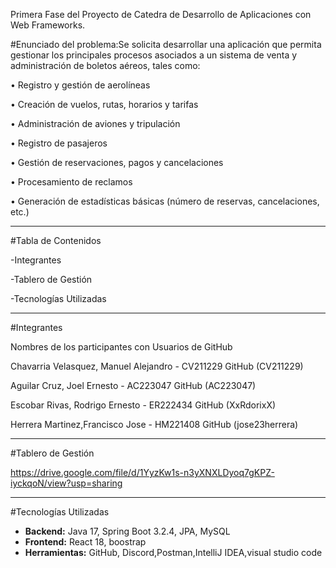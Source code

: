 Primera Fase del Proyecto de Catedra de Desarrollo de Aplicaciones con Web Frameworks.

#Enunciado del problema:Se solicita desarrollar una aplicación que permita gestionar los principales procesos asociados a un
sistema de venta y administración de boletos aéreos, tales como:

• Registro y gestión de aerolíneas

• Creación de vuelos, rutas, horarios y tarifas

• Administración de aviones y tripulación

• Registro de pasajeros

• Gestión de reservaciones, pagos y cancelaciones

• Procesamiento de reclamos

• Generación de estadísticas básicas (número de reservas, cancelaciones, etc.)

-------------------------------------------------------------------------------------------------------------------------------------------------------------------------------------------------------------------------------------------------------------------------------

#Tabla de Contenidos

-Integrantes

-Tablero de Gestión

-Tecnologías Utilizadas

-------------------------------------------------------------------------------------------------------------------------------------------------------------------------------------------------------------------------------------------------------------------------------

#Integrantes

Nombres de los participantes con Usuarios de GitHub

Chavarria Velasquez, Manuel Alejandro - CV211229 GitHub (CV211229)

Aguilar Cruz, Joel Ernesto - AC223047 GitHub (AC223047)

Escobar Rivas, Rodrigo Ernesto - ER222434 GitHub (XxRdorixX)

Herrera Martinez,Francisco Jose - HM221408 GitHub (jose23herrera)

-------------------------------------------------------------------------------------------------------------------------------------------------------------------------------------------------------------------------------------------------------------------------------

#Tablero de Gestión

https://drive.google.com/file/d/1YyzKw1s-n3yXNXLDyoq7gKPZ-iyckqoN/view?usp=sharing 

-------------------------------------------------------------------------------------------------------------------------------------------------------------------------------------------------------------------------------------------------------------------------------

#Tecnologías Utilizadas

- **Backend:** Java 17, Spring Boot 3.2.4, JPA, MySQL
- **Frontend:** React 18, boostrap
- **Herramientas:** GitHub, Discord,Postman,IntelliJ IDEA,visual studio code
